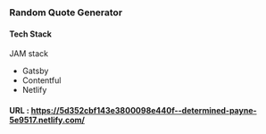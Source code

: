 ### Random Quote Generator

#### Tech Stack
JAM stack
- Gatsby
- Contentful
- Netlify

#### URL : https://5d352cbf143e3800098e440f--determined-payne-5e9517.netlify.com/
